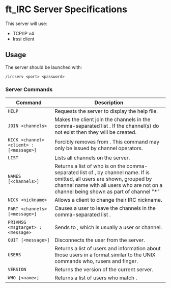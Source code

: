 # ft_IRC Server Specifications

This server will use:

* TCP/IP v4
* Irssi client

## Usage

The server should be launched with:

```shell
/ircserv <port> <password>
```

### Server Commands

| Command       | Description  |
|---------------|------------------------------------------------------------------------------------------------------------------------------------|
|`HELP`         | Requests the server to display the help file. |
|`JOIN <channels>`|Makes the client join the channels in the comma-separated list <channels>. If the channel(s) do not exist then they will be created.|
|`KICK <channel> <client> :[<message>]` | Forcibly removes <client> from <channel>. This command may only be issued by channel operators. |
|`LIST` | Lists all channels on the server. |
|`NAMES [<channels>]` | Returns a list of who is on the comma-separated list of <channels>, by channel name. If <channels> is omitted, all users are shown, grouped by channel name with all users who are not on a channel being shown as part of channel "*"|
|`NICK <nickname>`| Allows a client to change their IRC nickname. |
|`PART <channels> [<message>]`| Causes a user to leave the channels in the comma-separated list <channels>.|
|`PRIVMSG <msgtarget> :<message>`| Sends <message> to <msgtarget>, which is usually a user or channel.|
|`QUIT [<message>]` | Disconnects the user from the server. |
|`USERS` | Returns a list of users and information about those users in a format similar to the UNIX commands who, rusers and finger. |
|`VERSION` | Returns the version of the current server. |
|`WHO [<name>]` | Returns a list of users who match <name>.|
